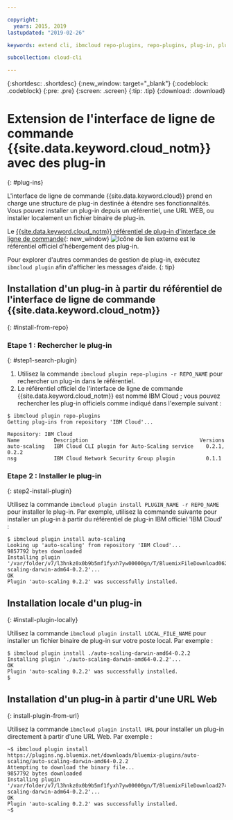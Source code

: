 ```yaml
---

copyright:
  years: 2015, 2019
lastupdated: "2019-02-26"

keywords: extend cli, ibmcloud repo-plugins, repo-plugins, plug-in, plugin, ibmcloud cli, ibmcloud, ibmcloud dev, cli, command line, command-line, developer tools, plugin install

subcollection: cloud-cli

---
```


{:shortdesc: .shortdesc}
{:new_window: target="_blank"}
{:codeblock: .codeblock}
{:pre: .pre}
{:screen: .screen}
{:tip: .tip}
{:download: .download}

# Extension de l'interface de ligne de commande {{site.data.keyword.cloud_notm}} avec des plug-in
{: #plug-ins}

L'interface de ligne de commande {{site.data.keyword.cloud}} prend en charge une structure de plug-in destinée à étendre ses fonctionnalités. Vous pouvez installer un plug-in depuis un référentiel, une URL WEB, ou installer localement un fichier binaire de plug-in.

Le [{{site.data.keyword.cloud_notm}} référentiel de plug-in d'interface de ligne de commande](https://plugins.cloud.ibm.com/ui/repository.html){: new_window} ![Icône de lien externe](../../../icons/launch-glyph.svg) est le référentiel officiel d'hébergement des plug-in.

Pour explorer d'autres commandes de gestion de plug-in, exécutez `ibmcloud plugin` afin d'afficher les messages d'aide.
{: tip}

## Installation d'un plug-in à partir du référentiel de l'interface de ligne de commande {{site.data.keyword.cloud_notm}}
{: #install-from-repo}

### Etape 1 : Rechercher le plug-in
{: #step1-search-plugin}

1. Utilisez la commande `ibmcloud plugin repo-plugins -r REPO_NAME` pour rechercher un plug-in dans le référentiel.
2. Le référentiel officiel de l'interface de ligne de commande {{site.data.keyword.cloud_notm}} est nommé IBM Cloud ; vous pouvez rechercher les plug-in officiels comme indiqué dans l'exemple suivant :

  ```
  $ ibmcloud plugin repo-plugins
  Getting plug-ins from repository 'IBM Cloud'...

  Repository: IBM Cloud
  Name           Description                                    Versions
  auto-scaling   IBM Cloud CLI plugin for Auto-Scaling service    0.2.1, 0.2.2
  nsg            IBM Cloud Network Security Group plugin          0.1.1

  ```

### Etape 2 : Installer le plug-in
{: step2-install-plugin}

Utilisez la commande `ibmcloud plugin install PLUGIN_NAME -r REPO_NAME` pour installer le plug-in. Par exemple, utilisez la commande suivante pour installer un plug-in à partir du référentiel de plug-in IBM officiel 'IBM Cloud' :

  ```
  $ ibmcloud plugin install auto-scaling 
  Looking up 'auto-scaling' from repository 'IBM Cloud'...
  9857792 bytes downloaded
  Installing plugin '/var/folder/v7/l3hnkz0x0b9b5mf1fyxh7yw00000gn/T/BluemixFileDownload062468676/auto-scaling-darwin-adm64-0.2.2'...
  OK
  Plugin 'auto-scaling 0.2.2' was successfully installed.
  ```

## Installation locale d'un plug-in
{: #install-plugin-locally}

Utilisez la commande `ibmcloud plugin install LOCAL_FILE_NAME` pour installer un fichier binaire de plug-in sur votre poste local. Par exemple :

  ```
  $ ibmcloud plugin install ./auto-scaling-darwin-amd64-0.2.2
  Installing plugin './auto-scaling-darwin-amd64-0.2.2'...
  OK
  Plugin 'auto-scaling 0.2.2' was successfully installed.
  $
  ```

## Installation d'un plug-in à partir d'une URL Web
{: install-plugin-from-url}

Utilisez la commande `ibmcloud plugin install URL` pour installer un plug-in directement à partir d'une URL Web. Par exemple :

  ```
  ~$ ibmcloud plugin install https://plugins.ng.bluemix.net/downloads/bluemix-plugins/auto-scaling/auto-scaling-darwin-amd64-0.2.2
  Attempting to download the binary file...
  9857792 bytes downloaded
  Installing plugin '/var/folder/v7/l3hnkz0x0b9b5mf1fyxh7yw00000gn/T/BluemixFileDownload274645142/auto-scaling-darwin-adm64-0.2.2'...
  OK
  Plugin 'auto-scaling 0.2.2' was successfully installed.
  ~$
  ```
